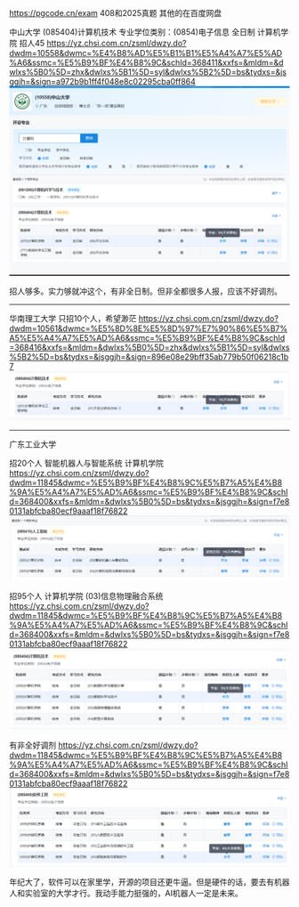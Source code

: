 https://pgcode.cn/exam
408和2025真题
其他的在百度网盘

中山大学
(085404)计算机技术
专业学位类别：(0854)电子信息
全日制 计算机学院 招人45 
https://yz.chsi.com.cn/zsml/dwzy.do?dwdm=10558&dwmc=%E4%B8%AD%E5%B1%B1%E5%A4%A7%E5%AD%A6&ssmc=%E5%B9%BF%E4%B8%9C&schId=368411&xxfs=&mldm=&dwlxs%5B0%5D=zhx&dwlxs%5B1%5D=syl&dwlxs%5B2%5D=bs&tydxs=&jsggjh=&sign=a972b9b1ff4f048e8c02295cba0ff864
![alt text](image.png)


招人够多。实力够就冲这个，有非全日制。但非全都很多人报，应该不好调剂。

---

华南理工大学
只招10个人，希望渺茫
https://yz.chsi.com.cn/zsml/dwzy.do?dwdm=10561&dwmc=%E5%8D%8E%E5%8D%97%E7%90%86%E5%B7%A5%E5%A4%A7%E5%AD%A6&ssmc=%E5%B9%BF%E4%B8%9C&schId=368416&xxfs=&mldm=&dwlxs%5B0%5D=zhx&dwlxs%5B1%5D=syl&dwlxs%5B2%5D=bs&tydxs=&jsggjh=&sign=896e08e29bff35ab779b50f06218c1b7
![alt text](image-1.png)

---
广东工业大学

招20个人 智能机器人与智能系统 计算机学院
https://yz.chsi.com.cn/zsml/dwzy.do?dwdm=11845&dwmc=%E5%B9%BF%E4%B8%9C%E5%B7%A5%E4%B8%9A%E5%A4%A7%E5%AD%A6&ssmc=%E5%B9%BF%E4%B8%9C&schId=368400&xxfs=&mldm=&dwlxs%5B0%5D=bs&tydxs=&jsggjh=&sign=f7e80131abfcba80ecf9aaaf18f76822
![alt text](image-2.png)

招95个人 计算机学院 (03)信息物理融合系统
https://yz.chsi.com.cn/zsml/dwzy.do?dwdm=11845&dwmc=%E5%B9%BF%E4%B8%9C%E5%B7%A5%E4%B8%9A%E5%A4%A7%E5%AD%A6&ssmc=%E5%B9%BF%E4%B8%9C&schId=368400&xxfs=&mldm=&dwlxs%5B0%5D=bs&tydxs=&jsggjh=&sign=f7e80131abfcba80ecf9aaaf18f76822
![alt text](image-4.png)

有非全好调剂
https://yz.chsi.com.cn/zsml/dwzy.do?dwdm=11845&dwmc=%E5%B9%BF%E4%B8%9C%E5%B7%A5%E4%B8%9A%E5%A4%A7%E5%AD%A6&ssmc=%E5%B9%BF%E4%B8%9C&schId=368400&xxfs=&mldm=&dwlxs%5B0%5D=bs&tydxs=&jsggjh=&sign=f7e80131abfcba80ecf9aaaf18f76822
![alt text](image-3.png)



年纪大了，软件可以在家里学，开源的项目还更牛逼。但是硬件的话，要去有机器人和实验室的大学才行。我动手能力挺强的，AI机器人一定是未来。